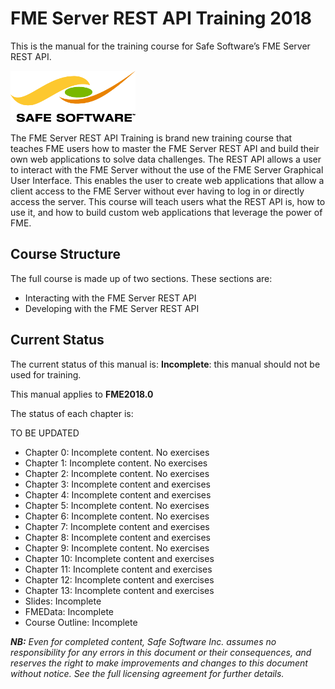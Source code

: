 <!--This file duplicates a little of the content to follow, but is added here because the content of this file is used for the landing page on GitBook-->

# FME Server REST API Training 2018 #

This is the manual for the training course for Safe Software’s FME Server REST API.

![](./Safe_RGB_transparent200.png)

The FME Server REST API Training is brand new training course that teaches FME users how to master the FME Server REST API and build their own web applications to solve data challenges. The REST API allows a user to interact with the FME Server without the use of the FME Server Graphical User Interface. This enables the user to create web applications that allow a client access to the FME Server without ever having to log in or directly access the server. This course will teach users what the REST API is, how to use it, and how to build custom web applications that leverage the power of FME.

## Course Structure ##

The full course is made up of two sections. These sections are:

- Interacting with the FME Server REST API
- Developing with the FME Server REST API

## Current Status ##

The current status of this manual is: **Incomplete**: this manual should not be used for training.

This manual applies to **FME2018.0**

The status of each chapter is:

TO BE UPDATED

- Chapter 0: Incomplete content. No exercises
- Chapter 1: Incomplete content. No exercises
- Chapter 2: Incomplete content. No exercises
- Chapter 3: Incomplete content and exercises
- Chapter 4: Incomplete content and exercises
- Chapter 5: Incomplete content. No exercises
- Chapter 6: Incomplete content. No exercises
- Chapter 7: Incomplete content and exercises
- Chapter 8: Incomplete content and exercises
- Chapter 9: Incomplete content. No exercises
- Chapter 10: Incomplete content and exercises
- Chapter 11: Incomplete content and exercises
- Chapter 12: Incomplete content and exercises
- Chapter 13: Incomplete content and exercises
- Slides: Incomplete
- FMEData: Incomplete
- Course Outline: Incomplete

***NB:*** *Even for completed content, Safe Software Inc. assumes no responsibility for any errors in this document or their consequences, and reserves the right to make improvements and changes to this document without notice. See the full licensing agreement for further details.*
